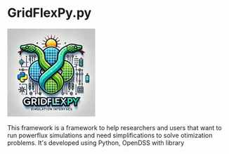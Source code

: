 # GridFlexPy.py 
<p align = "left">
<img src="img\logo.webp" width ="200" height="200"> 
</p>

This framework is a framework to help researchers and users that want to run powerflux simulations and need simplifications to solve otimization problems. It's developed using Python, OpenDSS with library 
